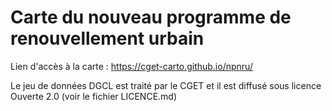 # Carte du nouveau programme de renouvellement urbain

Lien d'accès à la carte :
https://cget-carto.github.io/npnru/

Le jeu de données DGCL est traité par le CGET et il est diffusé sous licence Ouverte 2.0 (voir le fichier LICENCE.md)

